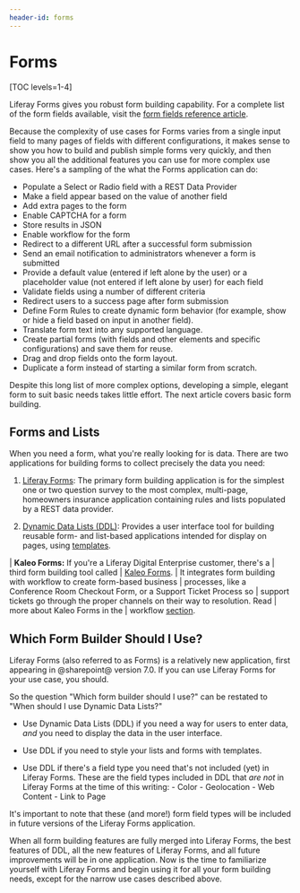 ```yaml
---
header-id: forms
---
```


# Forms

[TOC levels=1-4]

Liferay Forms gives you robust form building capability. For a complete list of
the form fields available, visit the [form fields reference
article](/docs/7-2/user/-/knowledge_base/u/form-field-types). 

Because the complexity of use cases for Forms varies from a single input field
to many pages of fields with different configurations, it makes sense to show
you how to build and publish simple forms very quickly, and then show you all
the additional features you can use for more complex use cases. Here's
a sampling of the what the Forms application can do:

- Populate a Select or Radio field with a REST Data Provider
- Make a field appear based on the value of another field
- Add extra pages to the form
- Enable CAPTCHA for a form
- Store results in JSON
- Enable workflow for the form
- Redirect to a different URL after a successful form submission
- Send an email notification to administrators whenever a form is submitted
- Provide a default value (entered if left alone by the user) or a placeholder
  value (not entered if left alone by user) for each field
- Validate fields using a number of different criteria
- Redirect users to a success page after form submission
- Define Form Rules to create dynamic form behavior (for example, show or hide a
  field based on input in another field).
- Translate form text into any supported language.
- Create partial forms (with fields and other elements and specific
  configurations) and save them for reuse.
- Drag and drop fields onto the form layout.
- Duplicate a form instead of starting a similar form from scratch.

Despite this long list of more complex options, developing a simple, elegant
form to suit basic needs takes little effort. The next article covers basic form
building.

## Forms and Lists

When you need a form, what you're really looking for is data. There are two
applications for building forms to collect precisely the data you need:

1.  [Liferay Forms](/docs/7-2/user/-/knowledge_base/u/forms):
    The primary form building application is for the simplest one or two
    question survey to the most complex, multi-page, homeowners insurance
    application containing rules and lists populated by a REST data provider.

2.  [Dynamic Data Lists (DDL)](/docs/7-2/user/-/knowledge_base/u/dynamic-data-lists):
    Provides a user interface tool for building reusable form- and list-based
    applications intended for display on pages, using
    [templates](/docs/7-2/user/-/knowledge_base/u/using-templates-to-display-forms-and-lists).

| **Kaleo Forms:** If you're a Liferay Digital Enterprise customer, there's a
| third form building tool called
| [Kaleo Forms](https://help.liferay.com/hc/en-us/articles/360028821952-Kaleo-Forms).
| It integrates form building with workflow to create form-based business
| processes, like a Conference Room Checkout Form, or a Support Ticket Process so
| support tickets go through the proper channels on their way to resolution. Read
| more about Kaleo Forms in the
| workflow [section](https://help.liferay.com/hc/en-us/articles/360028821952-Kaleo-Forms).

## Which Form Builder Should I Use?

Liferay Forms (also referred to as Forms) is a relatively new application, first
appearing in @sharepoint@ version 7.0. If you can use Liferay Forms for your use
case, you should.

So the question "Which form builder should I use?" can be restated to "When
should I use Dynamic Data Lists?"

- Use Dynamic Data Lists (DDL) if you need a way for users to enter data, *and*
  you need to display the data in the user interface.

- Use DDL if you need to style your lists and forms with templates.

- Use DDL if there's a field type you need that's not included (yet) in Liferay
  Forms. These are the field types included in DDL that *are not* in Liferay
  Forms at the time of this writing:
        - Color
        - Geolocation
        - Web Content
        - Link to Page

It's important to note that these (and more!) form field types will be
included in future versions of the Liferay Forms application.

When all form building features are fully merged into Liferay Forms, the best
features of DDL, all the new features of Liferay Forms, and all future
improvements will be in one application. Now is the time to familiarize yourself
with Liferay Forms and begin using it for all your form building needs, except
for the narrow use cases described above.
